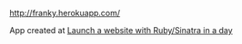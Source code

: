 http://franky.herokuapp.com/

App created at [Launch a website with Ruby/Sinatra in a day](http://www.meetup.com/Aprende-a-programar-en-Valencia/events/164203982/)
